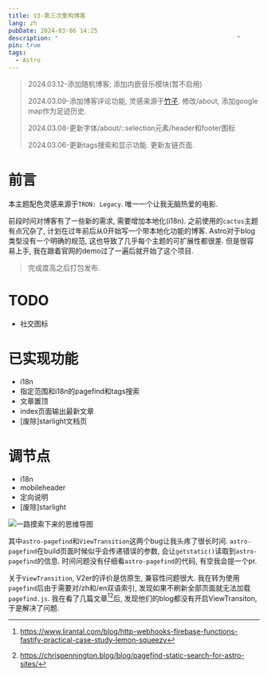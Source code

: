 ```yaml
---
title: V3-第三次重构博客
lang: zh
pubDate: 2024-03-06 14:25
description: "                                                  "
pin: true
tags:
  - Astro
---
```

> 2024.03.12-添加随机博客; 添加内嵌音乐模块(暂不启用)
> 
> 2024.03.09-添加博客评论功能, 灵感来源于[竹子](https://zhuzi.dev/). 修改/about, 添加google map作为足迹历史.
> 
> 2024.03.08-更新字体/about/::selection元素/header和footer图标
> 
> 2024.03.06-更新tags搜索和显示功能. 更新友链页面.

# 前言
本主题配色灵感来源于`TRON: Legacy`. 唯一一个让我无脑热爱的电影.

前段时间对博客有了一些新的需求, 需要增加本地化(i18n). 之前使用的`cactus`主题有点冗杂了, 计划在过年前后从0开始写一个带本地化功能的博客. Astro对于blog类型没有一个明确的规范, 这也导致了几乎每个主题的可扩展性都很差. 但是很容易上手, 我在跟着官网的demo过了一遍后就开始了这个项目. 

> 完成度高之后打包发布.

# TODO
- 社交图标
# 已实现功能
- i18n
- 指定范围和i18n的pagefind和tags搜索
- 文章置顶
- index页面输出最新文章
- [废除]starlight文档页

# 调节点
- i18n
- mobileheader
- 定向说明
- [废除]starlight

![一路摸索下来的思维导图](https://img.asyncx.top/images/202402281206521.png)

其中`astro-pagefind`和`ViewTransition`这两个bug让我头疼了很长时间. `astro-pagefind`在build页面时候似乎会传递错误的参数, 会让`getstatic()`读取到`astro-pagefind`的信息. 时间问题没有仔细看`astro-pagefind`的代码, 有空我会提一个pr. 

关于`ViewTransition`, V2er的评价是仿原生, 兼容性问题很大. 我在转为使用`pagefind`后由于需要对/zh和/en双语索引, 发现如果不刷新全部页面就无法加载`pagefind.js`. 我在看了几篇文章[^1][^2]后, 发现他们的blog都没有开启ViewTransiton, 于是解决了问题.

[^1]: https://www.lirantal.com/blog/http-webhooks-firebase-functions-fastify-practical-case-study-lemon-squeezy

[^2]: https://chrispennington.blog/blog/pagefind-static-search-for-astro-sites/
